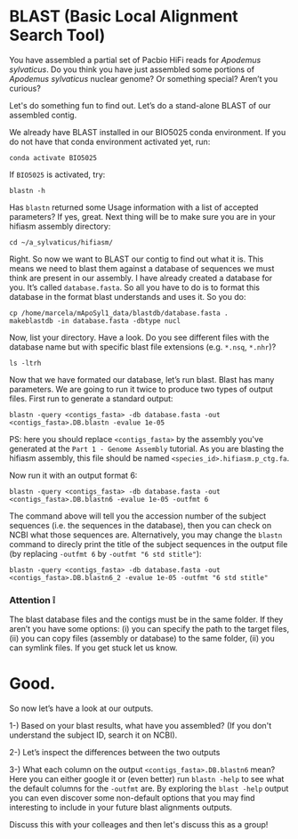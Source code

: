 # BLAST (Basic Local Alignment Search Tool)

You have assembled a partial set of Pacbio HiFi reads for *Apodemus sylvaticus*. 
Do you think you have just assembled some portions of *Apodemus sylvaticus* nuclear genome? Or something special? Aren’t you curious? 

Let's do something fun to find out. Let’s do a stand-alone BLAST of our assembled contig.

We already have BLAST installed in our BIO5025 conda environment. If you do not have that conda environment activated yet, run:

```console
conda activate BIO5025
```

If `BIO5025` is activated, try:

```console  
blastn -h
```  
Has `blastn` returned some Usage information with a list of accepted parameters? If yes, great.
Next thing will be to make sure you are in your hifiasm assembly directory:

```console
cd ~/a_sylvaticus/hifiasm/

```
Right. So now we want to BLAST our contig to find out what it is. This means we need to blast them against a database of sequences we must think are present in our assembly. I have already created a database for you. It’s called `database.fasta`. 
So all you have to do is to format this database in the format blast understands and uses it. So you do:

```console  
cp /home/marcela/mApoSyl1_data/blastdb/database.fasta .
makeblastdb -in database.fasta -dbtype nucl
```

Now, list your directory. Have a look. Do you see different files with the database name but with specific blast file extensions (e.g. `*.nsq`, `*.nhr`)?

```console  
ls -ltrh
```  
Now that we have formated our database, let’s run blast. Blast has many parameters. We are going to run it twice to produce two types of output files. First run to generate a standard output:

```console  
blastn -query <contigs_fasta> -db database.fasta -out <contigs_fasta>.DB.blastn -evalue 1e-05
```  

PS: here you should replace `<contigs_fasta>` by the assembly you've generated at the `Part 1 - Genome Assembly` tutorial. As you are blasting the hifiasm assembly, this file should be named `<species_id>.hifiasm.p_ctg.fa`. 

Now run it with an output format 6:

```console  
blastn -query <contigs_fasta> -db database.fasta -out <contigs_fasta>.DB.blastn6 -evalue 1e-05 -outfmt 6
```

The command above will tell you the accession number of the subject sequences (i.e. the sequences in the database), then you can check on NCBI what those sequences are. Alternatively, you may change the `blastn` command to direcly print the title of the subject sequences in the output file (by replacing `-outfmt 6` by `-outfmt "6 std stitle"`):  

```console
blastn -query <contigs_fasta> -db database.fasta -out <contigs_fasta>.DB.blastn6_2 -evalue 1e-05 -outfmt "6 std stitle"
```

### Attention :grey_exclamation: 

The blast database files and the contigs must be in the same folder. If they aren’t you have some options: (i) you can specify the path to the target files, (ii) you can copy files (assembly or database) to the same folder, (ii) you can symlink files. If you get stuck let us know.

# Good.

So now let’s have a look at our outputs.

1-) Based on your blast results, what have you assembled? (If you don't understand the subject ID, search it on NCBI).

2-) Let’s inspect the differences between the two outputs

3-) What each column on the output `<contigs_fasta>.DB.blastn6` mean?  
    Here you can either google it or (even better) run `blastn -help` to see what the default columns for the `-outfmt` are. By exploring the `blast -help` output you can even discover some non-default options that you may find interesting to include in your future blast alignments outputs. 

Discuss this with your colleages and then let's discuss this as a group!
